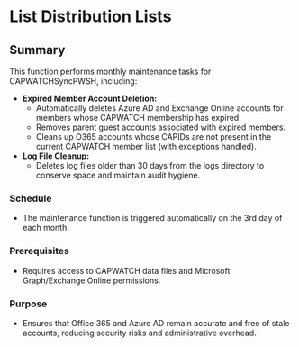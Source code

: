 # List Distribution Lists

## Summary

This function performs monthly maintenance tasks for CAPWATCHSyncPWSH, including:

- **Expired Member Account Deletion:**
  - Automatically deletes Azure AD and Exchange Online accounts for members whose CAPWATCH membership has expired.
  - Removes parent guest accounts associated with expired members.
  - Cleans up O365 accounts whose CAPIDs are not present in the current CAPWATCH member list (with exceptions handled).
- **Log File Cleanup:**
  - Deletes log files older than 30 days from the logs directory to conserve space and maintain audit hygiene.

### Schedule
- The maintenance function is triggered automatically on the 3rd day of each month.

### Prerequisites
- Requires access to CAPWATCH data files and Microsoft Graph/Exchange Online permissions.

### Purpose
- Ensures that Office 365 and Azure AD remain accurate and free of stale accounts, reducing security risks and administrative overhead.
